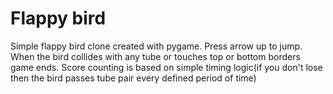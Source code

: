 # Flappy bird
Simple flappy bird clone created with pygame. Press arrow up to jump. When the bird collides with any tube or touches top or bottom borders game ends.
Score counting is based on simple timing logic(if you don't lose then the bird passes tube pair every defined period of time)
